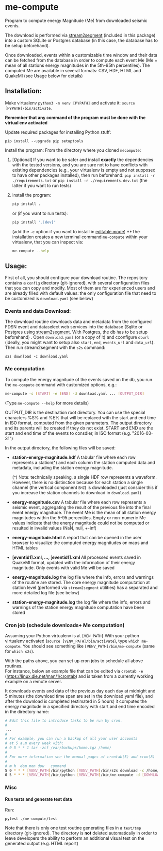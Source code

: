 # me-compute


Program to compute energy Magnitude (Me) from downloaded seismic events. 

The download is performed via [stream2segment](https://github.com/rizac/stream2segment)
(included in this package) into a custom SQLite or Postgres database (in this case, 
the database has to be setup beforehand).

Once downloaded, events within a customizable time window and their data can be 
fetched from the database in order to compute each event Me (Me = mean 
of all stations energy magnitudes in the 5th-95th percentiles). The computed Me are available
in several formats: CSV, HDF, HTML and QuakeMl (see Usage below for details)


## Installation:
Make virtualenv `python3 -m venv [PYPATH]` and activate it:
`source [PYPATH]/bin/activate`. 

**Remember that any command of the program must be done with the virtual env activated**

Update required packages for installing Python stuff:
```console
pip install --upgrade pip setuptools
```

Install the program: From the directory where you cloned `mecompute`: 

1. [Optional] If you want to be safer and install **exactly** the dependencies 
   with the tested versions, and you are sure not to have conflicts with existing dependencies
   (e.g., your virtualenv is empty and not supposed to have other 
   packages installed), 
   then run beforehand: `pip install -r ./requirements.txt` or 
   `pip install -r ./requirements.dev.txt` (the latter if you want to run tests)
 
3. Install the program:
   ```bash
   pip install .
   ```
   or (if you want to run tests):
   ```bash
   pip install ".[dev]"
   ```
   (add the `-e` option if you want to install in [editable mode](https://stackoverflow.com/a/35064498))
   **The installation creates a new terminal command `me-compute` within your virtualenv,
   that you can inspect via: 
   ```bash
   me-compute --help
   ```

## Usage:

First of all, you should configure your download routine. The repository contains 
a `config` directory (git-ignored), with several configuration files that you can copy and modify.
Most of them are for experienced users and are already filled with default values: 
the only configuration file that need to be customized is `download.yaml` 
(see below)


### Events and data Download:

The download routine downloads data and metadata from the configured FDSN
event and dataselect web services into the database (Sqlite or Postgres using
[stream2segment](https://github.com/rizac/stream2segment). With Postgres,
the db has to be setup beforehand) . Open `download.yaml`
(or a copy of it) and cconfigure `dburl` (ideally, you might want to setup also
`start`, `end`, `events_url` and `data_url`). Then run stream2segment with the `s2s`
command:

```commandline
s2s download -c download.yaml
```


### Me computation

To compute the energy magnitude of the events saved on the db, you run the
`me-compute` command with customized options, e.g.:

```bash
me-compute -s [START] -e [END] -d download.yaml ... [OUTPUT_DIR]
```

(Type `me-compute --help` for more details)

OUTPUT_DIR is the destination root directory. You can use the special characters %S%
and %E% that will be replaced with the start and end time in ISO format, computed
from the given parameters. The output directory and its parents will be created if
they do not exist. START and END are the start and end time of the events to consdier,
in ISO format (e.g. "2016-03-31")

In the output directory, the following files will be saved:

- **station-energy-magnitude.hdf** A tabular file where each row represents a
  station(^) and each column the station computed data and metadata,
  including the station energy magnitude.
  
  (^) Note: technically speaking, a single HDF row represents a waveform. However, 
  there is no distinction because for each station a single channel (the vertical 
  component `BHZ`) is downloaded (just consider this if you increase the station 
  channels to download in `download.yaml`)
  

- **energy-magnitude.csv** A tabular file where each row represents a seismic event, 
  aggregating the result of the previous file into the final event energy magnitude. 
  The event Me is the mean of all station energy magnitudes within the 5-95 percentiles.
  Empty or non-numeric Me values indicate that the energy magnitude could not be 
  computed or resulted in invalid values (NaN, null, +-inf)


- **energy-magnitude.html** A report that can be opened in the user browser to
  visualize the computed energy magnitudes on maps and HTML tables


- **[eventid1].xml, ..., [eventid1].xml** All processed events saved in QuakeMl
  format, updated with the information of their energy magnitude. Only events with
  valid Me will be saved


- **energy-magnitude.log** the log file where the info, errors and warnings
  of the routine are stored. The core energy magnitude computation at station
  level (performed via `stream2segment` utilities) has a separated and more
  detailed log file (see below)


- **station-energy-magnitude.log** the log file where the info, errors and warnings
  of the station energy magnitude computation have been stored


### Cron job (schedule downloads+ Me computation)

Assuming your Python virtualenv is at `[VEN_PATH]`
With your python virtualenv activated (`source [VENV_PATH]/bin/activate`),
type `which me-compute`. You should see something like
`[VENV_PATH]/bin/me-compute` (same for `which s2s`). 

With the paths above, you can set up cron jobs to schedule all above routines.  
For instance, below an example file that can be edited via
`crontab -e` (https://linux.die.net/man/1/crontab) and is taken from
a currently working example on a remote server.

It downloads events and data of the 
previous day each day at midnight and 5 minutes (the download time span are set in 
the download.yaml file), and after the download is completed (estimated in 5 hours) 
it computes the energy magnitude in a
specified directory with start and end time encoded in the directory name:

```bash
# Edit this file to introduce tasks to be run by cron.
# 
...
# 
# For example, you can run a backup of all your user accounts
# at 5 a.m every week with:
# 0 5 * * 1 tar -zcf /var/backups/home.tgz /home/
# 
# For more information see the manual pages of crontab(5) and cron(8)
# 
# m h  dom mon dow   command
5 0 * * * [VENV_PATH]/bin/python [VENV_PATH]/bin/s2s download -c /home/download.private.yaml
0 5 * * * [VENV_PATH]/bin/python [VENV_PATH]/bin/me-compute -d [DOWNLOAD_YAML] -s [START] -e [END] "[ROOT_DIR]/me-result_%S%_%E%"
```


### Misc

#### Run tests and generate test data

Run: 
```commandline
pytest ./me-compute/test
```

Note that there is only one test routine generating files in a `test/tmp` directory
(git-ignored). The directory is **not** deleted automatically in order to leave 
developers the ability to perform an additional visual test on the generated output 
(e.g. HTML report)
